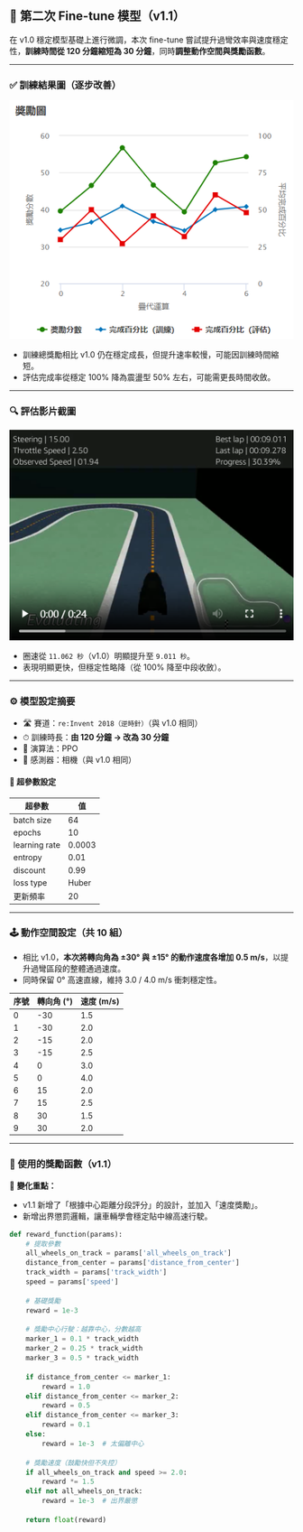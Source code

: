 ## 🧪 第二次 Fine-tune 模型（v1.1）

在 v1.0 穩定模型基礎上進行微調，本次 fine-tune 嘗試提升過彎效率與速度穩定性，**訓練時間從 120 分鐘縮短為 30 分鐘**，同時**調整動作空間與獎勵函數**。

---

### ✅ 訓練結果圖（逐步改善）

![第二次訓練結果圖](images/training_v1.1.png)

- 訓練總獎勵相比 v1.0 仍在穩定成長，但提升速率較慢，可能因訓練時間縮短。
- 評估完成率從穩定 100% 降為震盪型 50% 左右，可能需更長時間收斂。

---

### 🔍 評估影片截圖

![第二次模型影片](images/eval_v1.1.png)

- 圈速從 `11.062 秒`（v1.0）明顯提升至 `9.011 秒`。
- 表現明顯更快，但穩定性略降（從 100% 降至中段收斂）。

---

### ⚙️ 模型設定摘要

- 🛣 賽道：`re:Invent 2018（逆時針）`（與 v1.0 相同）
- ⏱ 訓練時長：**由 120 分鐘 → 改為 30 分鐘**
- 🤖 演算法：PPO
- 🎥 感測器：相機（與 v1.0 相同）

#### 🧮 超參數設定

| 超參數         | 值         |
|----------------|------------|
| batch size     | 64         |
| epochs         | 10         |
| learning rate  | 0.0003     |
| entropy        | 0.01       |
| discount       | 0.99       |
| loss type      | Huber      |
| 更新頻率        | 20         |

---

### 🕹 動作空間設定（共 10 組）

- 相比 v1.0，**本次將轉向角為 ±30° 與 ±15° 的動作速度各增加 0.5 m/s**，以提升過彎區段的整體通過速度。
- 同時保留 0° 高速直線，維持 3.0 / 4.0 m/s 衝刺穩定性。

| 序號 | 轉向角 (°) | 速度 (m/s) |
|------|------------|------------|
| 0    | -30        | 1.5        |
| 1    | -30        | 2.0        |
| 2    | -15        | 2.0        |
| 3    | -15        | 2.5        |
| 4    | 0          | 3.0        |
| 5    | 0          | 4.0        |
| 6    | 15         | 2.0        |
| 7    | 15         | 2.5        |
| 8    | 30         | 1.5        |
| 9    | 30         | 2.0        |

---

### 🧠 使用的獎勵函數（v1.1）

📌 **變化重點：**
- v1.1 新增了「根據中心距離分段評分」的設計，並加入「速度獎勵」。
- 新增出界懲罰邏輯，讓車輛學會穩定貼中線高速行駛。

```python
def reward_function(params):
    # 提取參數
    all_wheels_on_track = params['all_wheels_on_track']
    distance_from_center = params['distance_from_center']
    track_width = params['track_width']
    speed = params['speed']

    # 基礎獎勵
    reward = 1e-3

    # 獎勵中心行駛：越靠中心，分數越高
    marker_1 = 0.1 * track_width
    marker_2 = 0.25 * track_width
    marker_3 = 0.5 * track_width

    if distance_from_center <= marker_1:
        reward = 1.0
    elif distance_from_center <= marker_2:
        reward = 0.5
    elif distance_from_center <= marker_3:
        reward = 0.1
    else:
        reward = 1e-3  # 太偏離中心

    # 獎勵速度（鼓勵快但不失控）
    if all_wheels_on_track and speed >= 2.0:
        reward *= 1.5
    elif not all_wheels_on_track:
        reward = 1e-3  # 出界嚴懲

    return float(reward)

